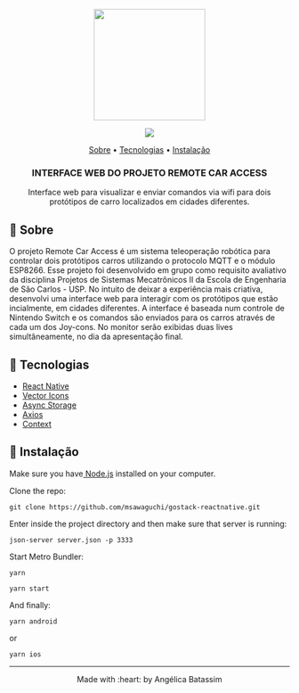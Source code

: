

<p align="center">
  <img width="200" src="http://sawastudio.me/fi44/gostack.png">
</p>

<p align="center">
  <img  src="https://user-images.githubusercontent.com/47900225/98261991-d9216580-1f63-11eb-986a-6bc70ccbca66.png">
</p>

 <p align="center">
    <a href="#RemoteCarAccess_about">Sobre</a> • 
    <a href="#RemoteCarAccess_techs">Tecnologias</a> • 
    <a href="#RemoteCarAccess_install">Instalação</a>
    <h3 align="center">INTERFACE WEB DO PROJETO REMOTE CAR ACCESS</h3>

  <p align="center">
    Interface web para visualizar e enviar comandos via wifi para dois protótipos de carro localizados em cidades diferentes.   
  </p>


## :pushpin: Sobre
<p id="RemoteCarAccess_about">
   O projeto Remote Car Access é um sistema teleoperação robótica para controlar dois protótipos carros utilizando o protocolo MQTT e o módulo ESP8266. Esse projeto foi desenvolvido em grupo como requisito avaliativo da disciplina Projetos de Sistemas Mecatrônicos II da Escola de Engenharia de São Carlos - USP. No intuito de deixar a experiência mais criativa, desenvolvi uma interface web para interagir com os protótipos que estão incialmente, em cidades diferentes. A interface é baseada num controle de Nintendo Switch e os comandos são enviados para os carros através de cada um dos Joy-cons. No monitor serão exibidas duas lives simultâneamente, no dia da apresentação final.
</p>

## :pushpin: Tecnologias
<ul id="RemoteCarAccess_techs">
    <li><a href="https://reactnative.dev/">React Native</a></li>
    <li><a href="https://github.com/oblador/react-native-vector-icons">Vector Icons</a></li>
    <li><a href="https://github.com/react-native-community/async-storage">Async Storage</a></li> 
    <li><a href="https://github.com/axios/axios">Axios</a></li>
    <li><a href="https://en.reactjs.org/docs/context.html">Context</a></li>
</ul>

## :pushpin: Instalação

<p id="RemoteCarAccess_install">Make sure you have<a href="https://nodejs.org/en/download/"> Node.js</a> installed on your computer.</p>
<p>Clone the repo:</p>

`git clone https://github.com/msawaguchi/gostack-reactnative.git`

<p>
    Enter inside the project directory and then make sure that server is running: 
</p>

`json-server server.json -p 3333 `

<p>
    Start Metro Bundler:
</p>

 `yarn`
 
 `yarn start`
 
 And finally:
 
 `yarn android`
  
  or
 
 `yarn ios`

<footer>
    <hr></hr>
<p align="center">
Made with :heart: by Angélica Batassim
</p>
</footer>
